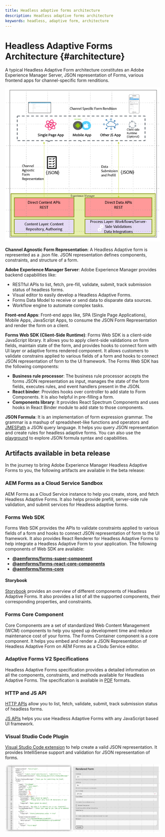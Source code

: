 ```yaml
---
title: Headless adaptive forms architecture
description: Headless adaptive forms architecture
keywords: headless, adaptive form, architecture
---
```


# Headless Adaptive Forms Architecture {#architecture}

A typical Headless Adaptive Form architecture  constitutes an Adobe Experience Manager Server, JSON representation of Forms, various frontend apps for channel-specific form renditions.

![Architecture](/help/assets/headless-af-architecture.png)

**Channel Agnostic Form Representation**: A Headless Adaptive form is represented as a .json file. JSON representation defines components, constraints, and structure of a form.

**Adobe Experience Manager Server**: Adobe Experience Manager provides backend capabilities like:  

* RESTful APIs to list, fetch, pre-fill, validate, submit, track submission status of headless forms.
* Visual editor to easily develop a Headless Adaptive Forms.
* Forms Data Model to receive or send data to disparate data sources.
* Workflow engine to automate complex tasks. 

**Front-end Apps**: Front-end apps like, SPA (Single Page Applications), Mobile Apps, JavaScript Apps, to consume the JSON Form Representation and render the form on a client. 

**Forms Web SDK (Client-Side Runtime)**: Forms Web SDK is a client-side JavaScript library. It allows you to apply client-side validations on form fields, maintain state of the form, and provides hooks to connect form with UI layer or adaptive forms rendered component. It allows customers to validate constrains applied to various fields of a form and hooks to connect JSON representation of form to the UI framework. The Forms Web SDK has the following components:
* **Business rule processor**: The business rule processor accepts the forms JSON representation as input, manages the state of the form fields, executes rules, and event handlers present in the JSON.
* **React binder**: Provides hooks over controller to add state to Form Components. It is also helpful in pre-filling a form.
* **Components library**: It provides React Spectrum Components and uses hooks in React Binder module to add state to those components.

<!-- **View Library (UI Layer)**: A custom form application built in a front-end language. You can use react, Angular, Flutter, NPM, Vue.js, Ionic, BootStrap, or any other language to built front end. You can also use the Headless Adaptive Forms Super Component, provided out-of-the-box, inside a react application to render a headless adaptive form. Headless adaptive forms super component makes use of OOTB react spectrum -based form components to render the Headless adaptive form. 

Core-Components: It enables use to render an Adaptive Form using JSON representation. It uses rule grammar to help create dynamic field interactions. The rule grammar is based on [JSON formula](http://github.com/adobe/json-formula/). You can develop your own renderer or embed the React based Adaptive Forms renderer, provided OOTB, in your front-end app to render the form. -->

**JSON Formula**: It is an implementation of form expression grammar. The grammar is a mashup of spreadsheet-like functions and operators and [JMESPath](https://jmespath.org/) a JSON query language.  It helps you query JSON representation and create rules for headless adaptive forms.  You can also use the [playground](https://opensource.adobe.com/json-formula/dist/index.html) to explore JSON formula syntax and capabilities.


## Artifacts available in beta release

In the journey to bring Adobe Experience Manager Headless Adaptive Forms to you, the following artifacts are available in the beta release:

<!-- ### React Renderer component -->


### AEM Forms as a Cloud Service Sandbox​

AEM Forms as a Cloud Service instance to help you create, store, and fetch Headless Adaptive Forms. It also helps provide prefill, server-side rule validation, and submit services for Headless adaptive forms.

### Forms Web SDK

Forms Web SDK provides the APIs to validate constraints applied to various fields of a form and hooks to connect JSON representation of form to the UI framework. It also provides     React Renderer​ for Headless Adaptive Forms to help integrate a Headless Adaptive Form to your application. The following components of Web SDK are available:

* **[@aemforms/forms-super-component](https://www.npmjs.com/package/@aemforms/forms-super-component)** 
* **[@aemforms/forms-react-core-components](https://www.npmjs.com/package/@aemforms/forms-react-core-components)**
* **[@aemforms/forms-core](https://www.npmjs.com/package/@aemforms/forms-core)**


#### Storybook

[Storybook](https://opensource.adobe.com/aem-forms-af-runtime/storybook/) provides an overview of different components of Headless Adaptive Forms. It also provides a list of all the supported components, their corresponding properties, and constraints.

### Forms Core Component  

<!-- Forms components are the structural elements that constitute the content of the form being authored. These components provide various form fields and ability to customize those fields. -->

Core Components are a set of standardized Web Content Management (WCM) components to help you speed up development time and reduce maintenance cost of your forms. The Forms Container component is a core component. It helps you embed and render a JSON Representation of Headless Adaptive Form on AEM Forms as a Clodu Service editor.  

### Adaptive Forms V2 Specifications

Headless Adaptive Forms specification provides a detailed information on all the components, constraints, and methods available for Headless Adaptive Forms. The specification is available in [PDF](/help/assets/Headless-Adaptive-Form-Specification.pdf) formats.

### HTTP and JS API

[HTTP APIs](https://opensource.adobe.com/aem-forms-af-runtime/api/) allow you to list, fetch, validate, submit, track submission status of headless forms.

[JS APIs](https://opensource.adobe.com/aem-forms-af-runtime/jsdocs/) helps you use Headless Adaptive Forms with any JavaScript based UI framework. 

### Visual Studio Code Plugin

[Visual Studio Code extension](/help/assets/adaptive-form-builder-0.10.0.vsix) to help create a valid JSON representation. It provides IntelliSense support and validation for JSON representation of forms.  

![JSON Form Model And Rendition](/help/assets/rendered-headless-form.png)